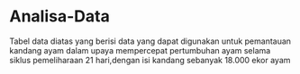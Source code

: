 # Analisa-Data
Tabel data diatas  yang berisi data yang dapat digunakan untuk pemantauan kandang ayam dalam upaya mempercepat pertumbuhan ayam selama siklus pemeliharaan 21 hari,dengan isi kandang sebanyak 18.000 ekor ayam 
